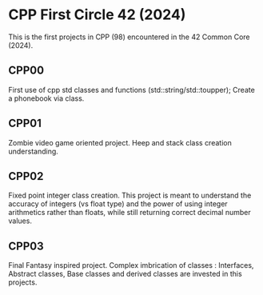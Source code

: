 # CPP First Circle 42 (2024)
This is the first projects in CPP (98) encountered in the 42 Common Core (2024).

## CPP00 
First use of cpp std classes and functions (std::string/std::toupper); Create a phonebook via class.
## CPP01
Zombie video game oriented project. Heep and stack class creation understanding.
## CPP02
Fixed point integer class creation. This project is meant to understand the accuracy of integers (vs float type) and the power of using integer arithmetics rather than floats, while still returning correct decimal number values.
## CPP03 
Final Fantasy inspired project. Complex imbrication of classes : Interfaces, Abstract classes, Base classes and derived classes are invested in this projects.
